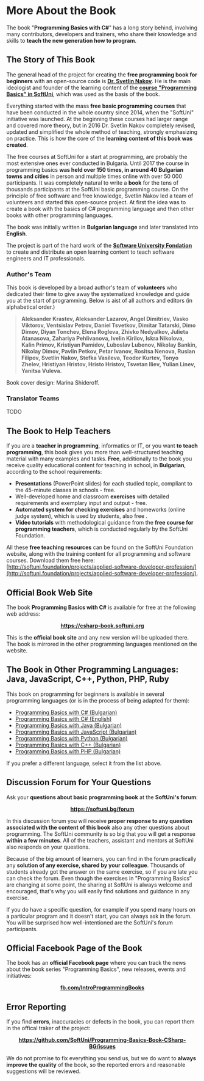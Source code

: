 # More About the Book

The book "**Programming Basics with C#**" has a long story behind, involving many contributors, developers and trainers, who share their knowledge and skills to **teach the new generation how to program**.

## The Story of This Book

The general head of the project for creating the **free programming book for beginners** with an open-source code is **[Dr. Svetlin Nakov](http://www.nakov.com)**. He is the main ideologist and founder of the learning content of the **[course "Programming Basics" in SoftUni](https://softuni.bg/courses/programming-basics)**, which was used as the basis of the book. 

Everything started with the mass **free basic programming courses** that have been conducted in the whole country since 2014, when the "SoftUni" initiative was launched. At the beginning these courses had larger range and covered more theory, but in 2016 Dr. Svetlin Nakov completely revised, updated and simplified the whole method of teaching, strongly emphasizing on practice. This is how the core of the **learning content of this book was created**.

The free courses at SoftUni for a start at programming, are probably the most extensive ones ever conducted in Bulgaria. Until 2017 the course in programming basics **was held over 150 times, in around 40 Bulgarian towns and cities** in person and multiple times online with over 50 000 participants. It was completely natural to write a **book** for the tens of thousands participants at the SoftUni basic programming course. On the principle of free software and free knowledge, Svetlin Nakov led a team of volunteers and started this open-source project. At first the idea was to create a book with the basics of C# programming language and then other books with other programming languages.

The book was initially written in **Bulgarian language** and later translated into **English**.

The project is part of the hard work of the **[Software University Fondation](http://softuni.foundation)** to create and distribute an open learning content to teach software engineers and IT professionals.

### Author's Team

This book is developed by a broad author's team of **volunteers** who dedicated their time to give away the systematized knowledge and guide you at the start of programming. Below is aist of all authors and editors (in alphabetical order.)

> **Aleksander Krastev, Aleksander Lazarov, Angel Dimitriev, Vasko Viktorov, Ventsislav Petrov, Daniel Tsvetkov, Dimitar Tatarski, Dimo Dimov, Diyan Tonchev, Elena Rogleva, Zhivko Nedyalkov, Julieta Atanasova, Zahariya Pehlivanova, Ivelin Kirilov, Iskra Nikolova, Kalin Primov, Kristiyan Pamidov, Luboslav Lubenov, Nikolay Bankin, Nikolay Dimov, Pavlin Petkov, Petar Ivanov, Rositsa Nenova, Ruslan Filipov, Svetlin Nakov, Stefka Vasileva, Teodor Kurtev, Tonyo Zhelev, Hristiyan Hristov, Hristo Hristov, Tsvetan Iliev, Yulian Linev, Yanitsa Vuleva.**

Book cover design: Marina Shideroff.

### Translator Teams

TODO

## The Book to Help Teachers

If you are a **teacher in programming**, informatics or IT, or you want **to teach programming**, this book gives you more than well-structured teaching material with many examples and tasks. **Free**, additionally to the book you receive quality educational content for teaching in school, in **Bulgarian**, according to the school requirements:

* **Presentations** \(PowerPoint slides\) for each studied topic, compliant to the 45-minute classes in schools - free.
* Well-developed home and classroom **exercises** with detailed requirements and exemplary input and output - free.
* **Automated system for checking exercises** and homeworks \(online judge system\), which is used by students, also free .
* **Video tutorials** with methodological guidance from the **free course for programming teachers**, which is conducted regularly by the SoftUni Foundation.

All these **free teaching resources** can be found on the SoftUni Foundation website, along with the training content for all programming and software courses. Download them free here: [http://softuni.foundation/projects/applied-software-developer-profession/](http://softuni.foundation/projects/applied-software-developer-profession/).

## Official Book Web Site

The book **Programming Basics with C#** is available for free at the following web address:

<p align="center"><strong><a href="https://csharp-book.softuni.org">https://csharp-book.softuni.org</a></strong></p>

This is the **official book site** and any new version will be uploaded there. The book is mirrored in the other programming languages mentioned on the website.

## The Book in Other Programming Languages: Java, JavaScript, C++, Python, PHP, Ruby

This book on programming for beginners is available in several programming languages \(or is in the process of being adapted for them\):

* [Programming Basics with C\# \(Bulgarian\)](https://csharp-book.softuni.bg)
* [Programming Basics with C\# \(English\)](https://csharp-book.softuni.bg)
* [Programming Basics with Java \(Bulgarian\)](https://java-book.softuni.bg)
* [Programming Basics with JavaScript \(Bulgarian\)](https://js-book.softuni.bg)
* [Programming Basics with Python \(Bulgarian\)](https://python-book.softuni.bg)
* [Programming Basics with C++ \(Bulgarian\)](https://cpp-book.softuni.bg)
* [Programming Basics with PHP \(Bulgarian\)](https://php-book.softuni.bg)

If you prefer a different language, select it from the list above.

## Discussion Forum for Your Questions

Ask your **questions about basic programming book** at the **SoftUni's forum**:

<p align="center"><strong><a href="https://softuni.bg/forum">https://softuni.bg/forum</a></strong></p>

In this discussion forum you will receive **proper response to any question associated with the content of this book** also any other questions about programming. The SoftUni community is so big that you will get a response **within a few minutes**. All of the teachers, assistant and mentors at SoftUni also responds on your questions.

Because of the big amount of learners, you can find in the forum practically any **solution of any exercise, shared by your colleague**. Thousands of students already got the answer on the same exercise, so if you are late you can check the forum. Even though the exercises in "Programming Basics" are changing at some point, the sharing at SoftUni is always welcome and encouraged, that's why you will easily find solutions and guidance in any exercise.

If you do have a specific question, for example if you spend many hours on a particular program and it doesn't start, you can always ask in the forum. You will be surprised how well-intentioned are the SoftUni's forum participants. 

## Official Facebook Page of the Book

The book has an **official Facebook page** where you can track the news about the book series "Programming Basics", new releases, events and initiatives:

<p align="center"><strong><a href="https://facebook.com/IntroProgrammingBooks/">fb.com/IntroProgrammingBooks</a></strong></p>

## Error Reporting

If you find **errors**, inaccuracies or defects in the book, you can report them in the offical traker of the project:

<p align="center"><strong><a href="https://github.com/SoftUni/Programming-Basics-Book-CSharp-EN/issues">https://github.com/SoftUni/Programming-Basics-Book-CSharp-BG/issues</a></strong></p>

We do not promise to fix everything you send us, but we do want to **always improve the quality** of the book, so the reported errors and reasonable suggestions will be reviewed.

